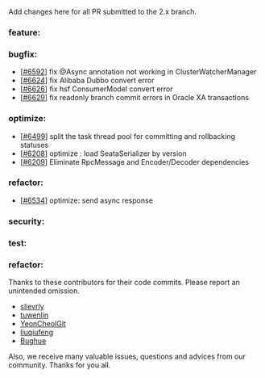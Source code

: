 Add changes here for all PR submitted to the 2.x branch.

<!-- Please add the `changes` to the following location(feature/bugfix/optimize/test) based on the type of PR -->

### feature:


### bugfix:
- [[#6592](https://github.com/apache/incubator-seata/pull/6592)] fix @Async annotation not working in ClusterWatcherManager
- [[#6624](https://github.com/apache/incubator-seata/pull/6624)] fix Alibaba Dubbo convert error
- [[#6626](https://github.com/apache/incubator-seata/pull/6626)] fix hsf ConsumerModel convert error
- [[#6629](https://github.com/apache/incubator-seata/pull/6629)] fix readonly branch commit errors in Oracle XA transactions


### optimize:
- [[#6499](https://github.com/apache/incubator-seata/pull/6499)] split the task thread pool for committing and rollbacking statuses
- [[#6208](https://github.com/apache/incubator-seata/pull/6208)] optimize : load SeataSerializer by version
- [[#6209](https://github.com/apache/incubator-seata/pull/6209)] Eliminate RpcMessage and Encoder/Decoder dependencies

### refactor:
- [[#6534](https://github.com/apache/incubator-seata/pull/6534)] optimize: send async response

### security:


### test:


### refactor:


Thanks to these contributors for their code commits. Please report an unintended omission.

<!-- Please make sure your Github ID is in the list below -->
- [slievrly](https://github.com/slievrly)
- [tuwenlin](https://github.com/tuwenlin)
- [YeonCheolGit](https://github.com/YeonCheolGit)
- [liuqiufeng](https://github.com/liuqiufeng)
- [Bughue](https://github.com/Bughue)

Also, we receive many valuable issues, questions and advices from our community. Thanks for you all.
